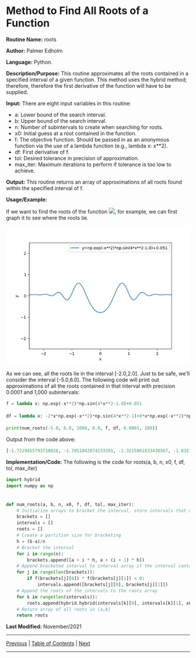 # Method to Find All Roots of a Function

**Routine Name:** roots

**Author:** Palmer Edholm

**Language:** Python.

**Description/Purpose:** This routine approximates all the roots contained in a specified interval of a given function. 
This method uses the hybrid method; therefore, therefore the first derivative of the function will have to be supplied.

**Input:** There are eight input variables in this routine:

* a: Lower bound of the search interval.
* b: Upper bound of the search interval.
* n: Number of subintervals to create when searching for roots.
* x0: Initial guess at a root contained in the function.
* f: The objective function. Should be passed in as an anonymous function via the use of a lambda function (e.g., lambda x: x**2).
* df: First derivative of f.
* tol: Desired tolerance in precision of approximation.
* max_iter: Maximum iterations to perform if tolerance is too low to achieve.

**Output:** This routine returns an array of approximations of all roots found within the specified interval of f.

**Usage/Example:**

If we want to find the roots of the function <img src="https://render.githubusercontent.com/render/math?math=e^{-x^2}\sin(4x^2-1.0)+0.051">, 
for example, we can first graph it to see where the roots lie.

![alt text](sheet6.png)

As we can see, all the roots lie in the interval [-2.0,2.0]. Just to be safe, we'll consider the interval [-5.0,6.0].
The following code will print out approximations of all the roots contained in that interval with precision 0.0001 and 1,000
subintervals:

```python
f = lambda x: np.exp(-x**2)*np.sin(4*x**2-1.0)+0.051

df = lambda x: -2*x*np.exp(-x**2)*np.sin(4*x**2-1)+8*x*np.exp(-x**2)*np.cos(4*x**2-1)

print(num_roots(-5.0, 6.0, 1000, 0.0, f, df, 0.0001, 100))
```

Output from the code above:

```python
[-1.7229455793710828, -1.7051042074233391, -1.3215861833430567, -1.0357671062554235, -0.48361069854284117, 0.4836106985428367, 1.0357671062567162, 1.321586182968371, 1.7051041903953095, 1.7229455786568437]
```

**Implementation/Code:** The following is the code for roots(a, b, n, x0, f, df, tol, max_iter)

```python
import hybrid
import numpy as np


def num_roots(a, b, n, x0, f, df, tol, max_iter):
    # Initialize arrays to bracket the interval, store intervals that contain roots, and store roots
    brackets = []
    intervals = []
    roots = []
    # Create a partition size for bracketing
    h = (b-a)/n
    # Bracket the interval
    for i in range(n):
        brackets.append([a + i * h, a + (i + 1) * h])
    # Append bracketed interval to interval array if the interval contains a root
    for j in range(len(brackets)):
        if f(brackets[j][0]) * f(brackets[j][1]) < 0:
            intervals.append([brackets[j][0], brackets[j][1]])
    # Append the roots of the intervals to the roots array
    for k in range(len(intervals)):
        roots.append(hybrid.hybrid(intervals[k][0], intervals[k][1], x0, f, df, tol, max_iter))
    # Return array of all roots in [a,b]
    return roots
```

**Last Modified:** November/2021

<hr>

[Previous](small_root.md)
| [Table of Contents](toc/manual_toc.md)
| [Next](backsub.md)

<hr>
